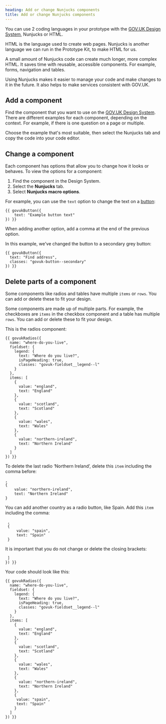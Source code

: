 ```yaml
---
heading: Add or change Nunjucks components
title: Add or change Nunjucks components
---
```

You can use 2 coding languages in your prototype with the [GOV.UK Design System](https://design-system.service.gov.uk/), Nunjucks or HTML.

HTML is the language used to create web pages. Nunjucks is another language we can run in the Prototype Kit, to make HTML for us. 

A small amount of Nunjucks code can create much longer, more complex HTML. It saves time with reusable, accessible components. For example, forms, navigation and tables.

Using Nunjucks makes it easier to manage your code and make changes to it in the future. It also helps to make services consistent with GOV.UK.

## Add a component

Find the component that you want to use on the [GOV.UK Design System](https://design-system.service.gov.uk/). There are different examples for each component, depending on the context. For example, if there is one question on a page or multiple. 

Choose the example that's most suitable, then select the Nunjucks tab and copy the code into your code editor. 

## Change a component

Each component has options that allow you to change how it looks or behaves. To view the options for a component:

1. Find the component in the Design System.
2. Select the **Nunjucks** tab.
3. Select **Nunjucks macro options**.

For example, you can use the `text` option to change the text on a [button](https://design-system.service.gov.uk/components/button/):
```
{{ govukButton({
    text: "Example button text"
}) }}
```

When adding another option, add a comma at the end of the previous option. 

In this example, we've changed the button to a secondary grey button:

```
{{ govukButton({
  text: "Find address",
  classes: "govuk-button--secondary"
}) }}
```

## Delete parts of a component

Some components like radios and tables have multiple `items` or `rows`. You can add or delete these to fit your design.

Some components are made up of multiple parts. For example, the checkboxes are `items` in the checkbox component and a table has multiple `rows`. You can add or delete these to fit your design.

This is the radios component:

```
{{ govukRadios({
  name: "where-do-you-live",
  fieldset: {
    legend: {
      text: "Where do you live?",
      isPageHeading: true,
      classes: "govuk-fieldset__legend--l"
    }
  },
  items: [
    {
      value: "england",
      text: "England"
    },
    {
      value: "scotland",
      text: "Scotland"
    },
    {
      value: "wales",
      text: "Wales"
    },
    {
      value: "northern-ireland",
      text: "Northern Ireland"
    }
  ]
}) }}
```

To delete the last radio ‘Northern Ireland’, delete this `item` including the comma before:

 ```
 ,
 {
     value: "northern-ireland",
     text: "Northern Ireland"
 }
```
You can add another country as a radio button, like Spain. Add this `item` including the comma:
```
 ,
 {
     value: "spain",
     text: "Spain"
 }
```
It is important that you do not change or delete the closing brackets:
```
 ]
}) }}
```

Your code should look like this:
```
{{ govukRadios({
  name: "where-do-you-live",
  fieldset: {
    legend: {
      text: "Where do you live?",
      isPageHeading: true,
      classes: "govuk-fieldset__legend--l"
    }
  },
  items: [
    {
      value: "england",
      text: "England"
    },
    {
      value: "scotland",
      text: "Scotland"
    },
    {
      value: "wales",
      text: "Wales"
    },
    {
      value: "northern-ireland",
      text: "Northern Ireland"
    },
    {
     value: "spain",
     text: "Spain"
    }
  ]
}) }}
```
